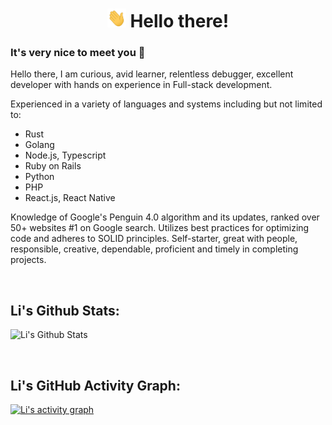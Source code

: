 <h1 align="center"><img src="https://raw.githubusercontent.com/ABSphreak/ABSphreak/master/gifs/Hi.gif" width="30" height="30"> Hello there! <!--it's <a href="https://www.linkedin.com/in/xiaoguang-li-308596223/">Li</a>--></h1>

### It's very nice to meet you 🙌

Hello there, I am curious, avid learner, relentless debugger, excellent developer with hands on experience in Full-stack development.

Experienced in a variety of languages and systems including but not limited to:
- Rust
- Golang
- Node.js, Typescript
- Ruby on Rails
- Python
- PHP
- React.js, React Native

Knowledge of Google's Penguin 4.0 algorithm and its updates, ranked over 50+ websites #1 on Google search. Utilizes best practices for optimizing code and adheres to SOLID principles. Self-starter, great with people, responsible, creative, dependable, proficient and timely in completing projects.
<!--
You can learn more about me and my Skills, Education, Work Experience, Professional Recommendations, etc from my [**Linkedin Profile here**](https://www.linkedin.com/in/xiaoguang-li-308596223/).
-->

<br />

<h2>Li's Github Stats:</h2>

![Li's Github Stats](https://github-readme-stats.vercel.app/api?username=FreshWebCoder&show_icons=true&bg_color=0e2239&text_color=58a6ff&hide_border=true&count_private=true&include_all_commits=true)

<br />

<h2>Li's GitHub Activity Graph:</h2>
<a href="https://github.com/FreshWebCoder"><img alt="Li's activity graph" src="https://activity-graph.herokuapp.com/graph?username=FreshWebCoder&bg_color=0e2239&color=58a6ff&line=114a88&point=58a6ff&hide_border=true" /></a>

<br />
